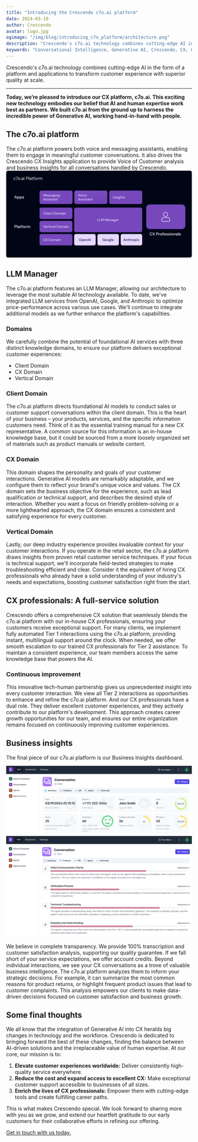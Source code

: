 ```yaml
---
title: "Introducing the Crescendo c7o.ai platform"
date: 2024-03-19
author: Crescendo
avatar: logo.jpg
ogimage: "/img/blog/introducing_c7o_platform/architecture.png"
description: "Crescendo's c7o.ai technology combines cutting-edge AI in the form of a platform and applications to transform customer experience with superior quality at scale."
keywords: "Conversational Intelligence, Generative AI, Crescendo, CX, Customer Experience, CX Improvement, Customer Satisfaction" 
---
```


Crescendo's c7o.ai technology combines cutting-edge AI in the form of a platform and applications to transform customer experience with superior quality at scale.

---

**Today, we’re pleased to introduce our CX platform, c7o.ai. This exciting new technology embodies our belief that AI and human expertise work best as partners.  We built c7o.ai from the ground up to harness the incredible power of Generative AI, working hand-in-hand with people.**

## The c7o.ai platform

The c7o.ai platform powers both voice and messaging assistants, enabling them to engage in meaningful customer conversations. It also drives the Crescendo CX Insights application to provide Voice of Customer analysis and business insights for all conversations handled by Crescendo.
![Architecture](/img/blog/introducing_c7o_platform/architecture.png)

## LLM Manager

The c7o.ai platform features an LLM Manager, allowing our architecture to leverage the most suitable AI technology available.  To date, we've integrated LLM services from OpenAI, Google, and Anthropic to optimize price-performance across various use cases. We'll continue to integrate additional models as we further enhance the platform's capabilities.

### Domains

We carefully combine the potential of foundational AI services with three distinct knowledge domains, to ensure our platform delivers exceptional customer experiences:

- Client Domain
- CX Domain
- Vertical Domain

### Client Domain
The c7o.ai platform directs foundational AI models to conduct sales or customer support conversations within the client domain. This is the heart of your business – your products, services, and the specific information customers need. Think of it as the essential training manual for a new CX representative.
A common source for this information is an in-house knowledge base, but it could be sourced from a more loosely organized set of materials such as product manuals or website content.

### CX Domain
This domain shapes the personality and goals of your customer interactions. Generative AI models are remarkably adaptable, and we configure them to reflect your brand's unique voice and values. The CX domain sets the business objective for the experience, such as lead qualification or technical support, and describes the desired style of interaction. Whether you want a focus on friendly problem-solving or a more lighthearted approach, the CX domain ensures a consistent and satisfying experience for every customer.

### Vertical Domain
Lastly, our deep industry experience provides invaluable context for your customer interactions. If you operate in the retail sector, the c7o.ai platform draws insights from proven retail customer service techniques. If your focus is technical support, we'll incorporate field-tested strategies to make troubleshooting efficient and clear. Consider it the equivalent of hiring CX professionals who already have a solid understanding of your industry's needs and expectations, boosting customer satisfaction right from the start.


## CX professionals: A full-service solution

Crescendo offers a comprehensive CX solution that seamlessly blends the c7o.ai platform with our in-house CX professionals, ensuring your customers receive exceptional support. For many clients, we implement fully automated Tier 1 interactions using the c7o.ai platform, providing instant, multilingual support around the clock. When needed, we offer smooth escalation to our trained CX professionals for Tier 2 assistance. To maintain a consistent experience, our team members access the same knowledge base that powers the AI.

### Continuous improvement
This innovative tech-human partnership gives us unprecedented insight into every customer interaction. We view all Tier 2 interactions as opportunities to enhance and refine the c7o.ai platform. And our CX professionals have a dual role. They deliver excellent customer experiences, and they actively contribute to our platform's development. This approach creates career growth opportunities for our team, and ensures our entire organization remains focused on continuously improving customer experiences.


## Business insights
The final piece of our c7o.ai platform is our Business Insights dashboard.

![Business Insights Report 1](/img/blog/introducing_c7o_platform/screenshot1.png)
![Business Insights Report 2](/img/blog/introducing_c7o_platform/screenshot2.png)

We believe in complete transparency. We provide 100% transcription and customer satisfaction analysis, supporting our quality guarantee. If we fall short of your service expectations, we offer account credits.
Beyond individual interactions, we see your CX conversations as a trove of valuable business intelligence. The c7o.ai platform analyzes them to inform your strategic decisions. For example, it can summarize the most common reasons for product returns, or highlight frequent product issues that lead to customer complaints. This analysis empowers our clients to make data-driven decisions focused on customer satisfaction and business growth.

## Some final thoughts
We all know that the integration of Generative AI into CX heralds big changes in technology and the workforce. Crescendo is dedicated to bringing forward the best of these changes, finding the balance between AI-driven solutions and the irreplaceable value of human expertise. At our core, our mission is to:

1. **Elevate customer experiences worldwide:** Deliver consistently high-quality service everywhere.
2. **Reduce the cost and expand access to excellent CX:** Make exceptional customer support accessible to businesses of all sizes.
3. **Enrich the lives of CX professionals:** Empower them with cutting-edge tools and create fulfilling career paths.

This is what makes Crescendo special. We look forward to sharing more with you as we grow, and extend our heartfelt gratitude to our early customers for their collaborative efforts in refining our offering.

[Get in touch with us today.](https://www.crescendocx.ai/company/sayhello)


